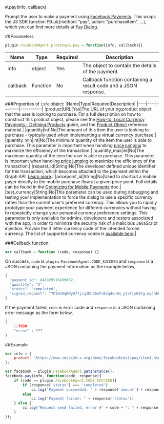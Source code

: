 #.pay(info, callback)

Prompt the user to make a payment using [Facebook Payments](http://developers.facebook.com/docs/payments/). This wraps the JS SDK function FB.ui({method: "pay", action: "purchaseitem", ...), which you can find more details at [Pay Dialog](http://developers.facebook.com/docs/payments/reference/paydialog).

##Parameters

```javascript
plugin.FacebookAgent.prototype.pay = function(info, callback){}
```

|Name|Type|Required|Description|
|----|----|--------|-----------|
|info|object|Yes|The object to contain the details of the payment.|
|callback|Function|No|Callback function containing a result code and a JSON response.|

###Properties of `info` object:
|Name|Type|Required|Description|
|----|----|--------|-----------|
|product|URL|Yes|The URL of your og:product object that the user is looking to purchase. For a full description on how to construct this product object, please see the [How-to: Local Currency Payments - Defining Products](http://developers.facebook.com/docs/howtos/payments/definingproducts/) guide, and the [Product Object](http://developers.facebook.com/docs/payments/product/) reference material.|
|quantity|int|No|The amount of this item the user is looking to purchase - typically used when implementing a virtual currency purchase.|
|quantity_min|int|No|The minimum quantity of the item the user is able to purchase. This parameter is important when handling [price jumping](http://developers.facebook.com/docs/howtos/payments/paymentflow/#pricejumping) to maximize the efficiency of the transaction.|
|quantity_max|int|No|The maximum quantity of the item the user is able to purchase. This parameter is important when handling [price jumping](http://developers.facebook.com/docs/howtos/payments/paymentflow/#pricejumping) to maximize the efficiency of the transaction.|
|request_id|String|No|The developer defined unique identifier for this transaction, which becomes attached to the payment within the Graph API. [Learn more](http://developers.facebook.com/docs/howtos/payments/fulfillment/#requestid).|
|pricepoint_id|String|No|Used to shortcut a mobile payer directly to the mobile purchase flow at a given price point. Full details can be found in the [Optimizing for Mobile Payments](http://developers.facebook.com/docs/howtos/payments/mobilepricing/) doc.|
|test_currency|String|No|This parameter can be used during debugging and testing your implementation to force the dialog to use a specific currency rather than the current user's preferred currency. This allows you to rapidly prototype your payment experience for different currencies without having to repeatedly change your personal currency preference settings. This parameter is only available for admins, developers and testers associated with the app, in order to minimize the security risk of a malicious JavaScript injection. Provide the 3 letter currency code of the intended forced currency. The list of supported currency codes is [available here](http://developers.facebook.com/docs/concepts/payments/pricefloors/).|

###Callback function

```javascript
var callback = function (code, response) {}
```

On success, `code` is `plugin.FacebookAgent.CODE_SUCCEED` and `response` is a JSON containing the payment information as the example below,
```javascript
{
  "payment_id": 848929916459082,
  "quantity": "2",
  "status": "completed", 
  "signed_request": "7QYHzKqKByA7fjiqJUh2bxFvEdqdvn0n_y1zYiyN6tg.eyJhbGCJxdWFudGl0eSI6IjEiLCJzdGF0dXMiOiJjb21wbGV0ZWQifQ"
}
```

If the payment failed, `code` is error code and `response` is a JSON containing error message as the form below,

```javascript
{
    //TODO
    "error" : ???
}
```

##Example

```javascript
var info = {
    product: 'https://www.cocos2d-x.org/demo/facebooktest/pay/item1.html'
};

var facebook = plugin.FacebookAgent.getInstance();
facebook.pay(info, function(code, response){
    if (code == plugin.FacebookAgent.CODE_SUCCEED){
        if (response['status'] === 'completed')
            cc.log("Payment succeeded: " + response['amount'] + response['currency']);
        else 
            cc.log("Payment failed: " + response['status'])
    } else {
        cc.log("Request send failed, error #" + code + ": " + response);
    }
});
```
